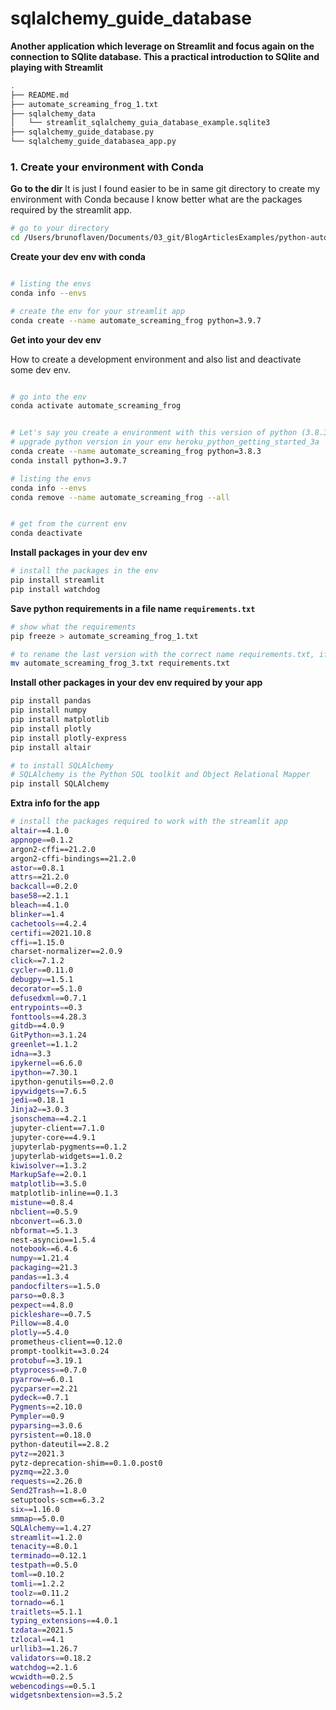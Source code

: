 # sqlalchemy_guide_database



**Another application which leverage on Streamlit and focus again on the connection to SQlite database. This a practical introduction to SQlite and playing with Streamlit**


```bash
.
├── README.md
├── automate_screaming_frog_1.txt
├── sqlalchemy_data
│   └── streamlit_sqlalchemy_guia_database_example.sqlite3
├── sqlalchemy_guide_database.py
└── sqlalchemy_guide_databasea_app.py
```




### 1. Create your environment with Conda

**Go to the dir**
It is just I found easier to be in same git directory to create my environment with Conda because I know better what are the packages required by the streamlit app.



```bash
# go to your directory
cd /Users/brunoflaven/Documents/03_git/BlogArticlesExamples/python-automate-screaming-frog-sqlalchemy-streamlit-pandas-plotly/sqlalchemy_guide_database
```

**Create your dev env with conda**
```bash

# listing the envs
conda info --envs

# create the env for your streamlit app
conda create --name automate_screaming_frog python=3.9.7
```

**Get into your dev env**

How to create a development environment and also list and deactivate some dev env.


```bash

# go into the env
conda activate automate_screaming_frog


# Let's say you create a environment with this version of python (3.8.3) if you need yo update the python version of your env
# upgrade python version in your env heroku_python_getting_started_3a
conda create --name automate_screaming_frog python=3.8.3
conda install python=3.9.7

# listing the envs
conda info --envs
conda remove --name automate_screaming_frog --all


# get from the current env
conda deactivate

```

**Install packages in your dev env**
```bash
# install the packages in the env
pip install streamlit
pip install watchdog
```

**Save python requirements in a file name `requirements.txt`**
```bash
# show what the requirements
pip freeze > automate_screaming_frog_1.txt

# to rename the last version with the correct name requirements.txt, if you deploy on heroku for instance, heroku only accept the filename requirements.txt
mv automate_screaming_frog_3.txt requirements.txt

```

**Install other packages in your dev env required by your app**
```bash
pip install pandas
pip install numpy
pip install matplotlib
pip install plotly
pip install plotly-express
pip install altair

# to install SQLAlchemy
# SQLAlchemy is the Python SQL toolkit and Object Relational Mapper
pip install SQLAlchemy
```

**Extra info for the app**

```bash
# install the packages required to work with the streamlit app
altair==4.1.0
appnope==0.1.2
argon2-cffi==21.2.0
argon2-cffi-bindings==21.2.0
astor==0.8.1
attrs==21.2.0
backcall==0.2.0
base58==2.1.1
bleach==4.1.0
blinker==1.4
cachetools==4.2.4
certifi==2021.10.8
cffi==1.15.0
charset-normalizer==2.0.9
click==7.1.2
cycler==0.11.0
debugpy==1.5.1
decorator==5.1.0
defusedxml==0.7.1
entrypoints==0.3
fonttools==4.28.3
gitdb==4.0.9
GitPython==3.1.24
greenlet==1.1.2
idna==3.3
ipykernel==6.6.0
ipython==7.30.1
ipython-genutils==0.2.0
ipywidgets==7.6.5
jedi==0.18.1
Jinja2==3.0.3
jsonschema==4.2.1
jupyter-client==7.1.0
jupyter-core==4.9.1
jupyterlab-pygments==0.1.2
jupyterlab-widgets==1.0.2
kiwisolver==1.3.2
MarkupSafe==2.0.1
matplotlib==3.5.0
matplotlib-inline==0.1.3
mistune==0.8.4
nbclient==0.5.9
nbconvert==6.3.0
nbformat==5.1.3
nest-asyncio==1.5.4
notebook==6.4.6
numpy==1.21.4
packaging==21.3
pandas==1.3.4
pandocfilters==1.5.0
parso==0.8.3
pexpect==4.8.0
pickleshare==0.7.5
Pillow==8.4.0
plotly==5.4.0
prometheus-client==0.12.0
prompt-toolkit==3.0.24
protobuf==3.19.1
ptyprocess==0.7.0
pyarrow==6.0.1
pycparser==2.21
pydeck==0.7.1
Pygments==2.10.0
Pympler==0.9
pyparsing==3.0.6
pyrsistent==0.18.0
python-dateutil==2.8.2
pytz==2021.3
pytz-deprecation-shim==0.1.0.post0
pyzmq==22.3.0
requests==2.26.0
Send2Trash==1.8.0
setuptools-scm==6.3.2
six==1.16.0
smmap==5.0.0
SQLAlchemy==1.4.27
streamlit==1.2.0
tenacity==8.0.1
terminado==0.12.1
testpath==0.5.0
toml==0.10.2
tomli==1.2.2
toolz==0.11.2
tornado==6.1
traitlets==5.1.1
typing_extensions==4.0.1
tzdata==2021.5
tzlocal==4.1
urllib3==1.26.7
validators==0.18.2
watchdog==2.1.6
wcwidth==0.2.5
webencodings==0.5.1
widgetsnbextension==3.5.2
```
